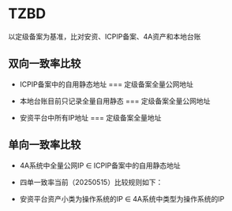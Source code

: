 # TZBD
以定级备案为基准，比对安资、ICPIP备案、4A资产和本地台账

## 双向一致率比较
+ ICPIP备案中的自用静态地址 === 定级备案全量公网地址

+ 本地台账目前只记录全量自用静态   === 定级备案全量公网地址

+ 安资平台中所有IP地址   ===  定级备案全量地址

## 单向一致率比较
+ 4A系统中全量公网IP ∈ ICPIP备案中的自用静态地址

+ 四单一致率当前（20250515）比较规则如下：

 + 安资平台资产小类为操作系统的IP ∈  4A系统中类型为操作系统的IP 

